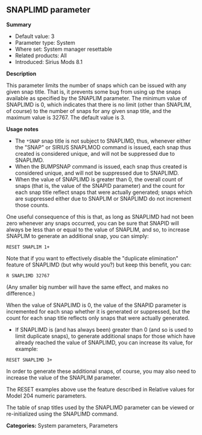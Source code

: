 ## SNAPLIMD parameter

**Summary**

*   Default value: 3
*   Parameter type: System
*   Where set: System manager resettable
*   Related products: All
*   Introduced: Sirius Mods 8.1

**Description**

This parameter limits the number of snaps which can be issued with any given snap title. That is, it prevents some bug from using up the snaps available as specified by the SNAPLIM parameter. The minimum value of SNAPLIMD is 0, which indicates that there is no limit (other than SNAPLIM, of course) to the number of snaps for any given snap title, and the maximum value is 32767. The default value is 3.

**Usage notes**

*   The `*SNAP` snap title is not subject to SNAPLIMD, thus, whenever either the "SNAP" or SIRIUS SNAPLMOD command is issued, each snap thus created is considered unique, and will not be suppressed due to SNAPLIMD.
*   When the BUMPSNAP command is issued, each snap thus created is considered unique, and will not be suppressed due to SNAPLIMD.
*   When the value of SNAPLIMD is greater than 0, the overall count of snaps (that is, the value of the SNAPID parameter) and the count for each snap title reflect snaps that were actually generated; snaps which are suppressed either due to SNAPLIM or SNAPLIMD do not increment those counts.

One useful consequence of this is that, as long as SNAPLIMD had not been zero whenever any snaps occurred, you can be sure that SNAPID will always be less than or equal to the value of SNAPLIM, and so, to increase SNAPLIM to generate an additional snap, you can simply:

```
RESET SNAPLIM 1+
```

Note that if you want to effectively disable the "duplicate elimination" feature of SNAPLIMD (but why would you?) but keep this benefit, you can:

```
R SNAPLIMD 32767
```

(Any smaller big number will have the same effect, and makes no difference.)

When the value of SNAPLIMD is 0, the value of the SNAPID parameter is incremented for each snap whether it is generated or suppressed, but the count for each snap title reflects only snaps that were actually generated.

*   If SNAPLIMD is (and has always been) greater than 0 (and so is used to limit duplicate snaps), to generate additional snaps for those which have already reached the value of SNAPLIMD, you can increase its value, for example:

```
RESET SNAPLIMD 3+
```

In order to generate these additional snaps, of course, you may also need to increase the value of the SNAPLIM parameter.

The RESET examples above use the feature described in Relative values for Model 204 numeric parameters.

The table of snap titles used by the SNAPLIMD parameter can be viewed or re-initialized using the SNAPLIMD command.

**Categories:** System parameters, Parameters
